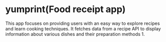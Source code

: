 # yumprint(Food receipt app)

This app focuses on providing users with an easy way to explore recipes and learn cooking techniques.
It fetches data from a recipe API to display information about various dishes and their preparation methods 1.

